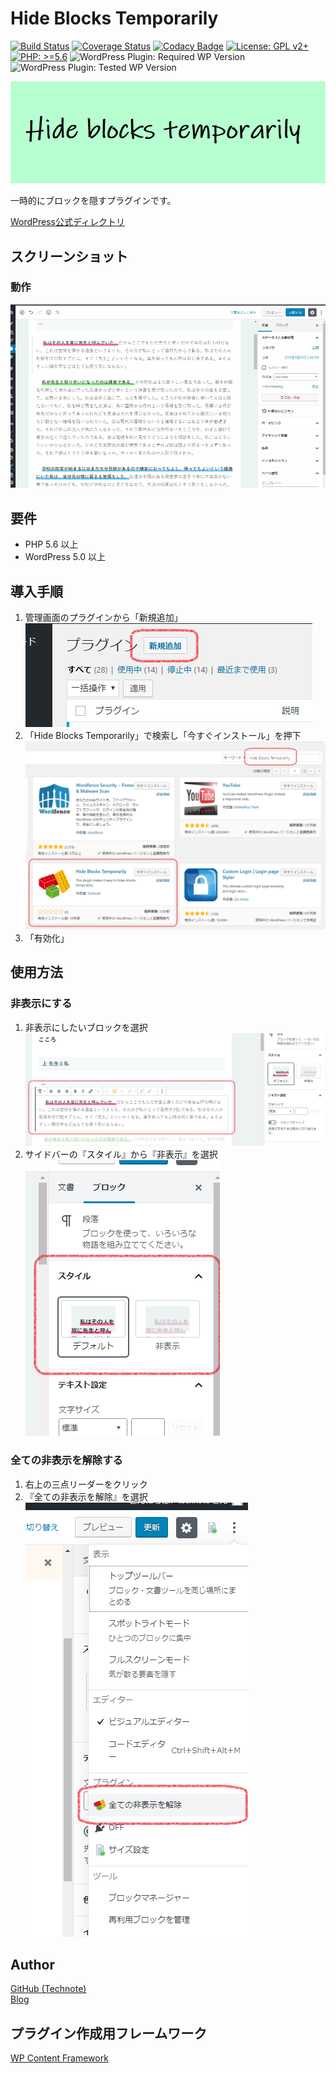 # Hide Blocks Temporarily

[![Build Status](https://travis-ci.com/technote-space/hide-blocks-temporarily.svg?branch=master)](https://travis-ci.com/technote-space/hide-blocks-temporarily)
[![Coverage Status](https://coveralls.io/repos/github/technote-space/hide-blocks-temporarily/badge.svg?branch=master)](https://coveralls.io/github/technote-space/hide-blocks-temporarily?branch=master)
[![Codacy Badge](https://api.codacy.com/project/badge/Grade/6f1b80e17b54422a973bcecad18947d6)](https://www.codacy.com/app/technote-space/hide-blocks-temporarily?utm_source=github.com&amp;utm_medium=referral&amp;utm_content=technote-space/hide-blocks-temporarily&amp;utm_campaign=Badge_Grade)
[![License: GPL v2+](https://img.shields.io/badge/License-GPL%20v2%2B-blue.svg)](http://www.gnu.org/licenses/gpl-2.0.html)
[![PHP: >=5.6](https://img.shields.io/badge/PHP-%3E%3D5.6-orange.svg)](http://php.net/)
![WordPress Plugin: Required WP Version](https://img.shields.io/wordpress/plugin/wp-version/hide-blocks-temporarily.svg)
![WordPress Plugin: Tested WP Version](https://img.shields.io/wordpress/plugin/tested/hide-blocks-temporarily.svg)

![バナー](https://raw.githubusercontent.com/technote-space/hide-blocks-temporarily/images/assets/banner-772x250.png)

一時的にブロックを隠すプラグインです。

[WordPress公式ディレクトリ](https://wordpress.org/plugins/hide-blocks-temporarily/)

## スクリーンショット
### 動作
![Behavior](https://raw.githubusercontent.com/technote-space/hide-blocks-temporarily/images/assets/screenshot-1.gif)

## 要件
- PHP 5.6 以上
- WordPress 5.0 以上

## 導入手順
1. 管理画面のプラグインから「新規追加」  
![手順1](https://raw.githubusercontent.com/technote-space/hide-blocks-temporarily/images/assets/add.png)  
2. 「Hide Blocks Temporarily」で検索し「今すぐインストール」を押下  
![手順2](https://raw.githubusercontent.com/technote-space/hide-blocks-temporarily/images/assets/search.png)
3. 「有効化」  

## 使用方法
### 非表示にする
1. 非表示にしたいブロックを選択  
![Select block](https://raw.githubusercontent.com/technote-space/hide-blocks-temporarily/images/assets/select-block.png)  
2. サイドバーの『スタイル』から『非表示』を選択  
![Sidebar](https://raw.githubusercontent.com/technote-space/hide-blocks-temporarily/images/assets/sidebar.png)
### 全ての非表示を解除する
1. 右上の三点リーダーをクリック  
2. 『全ての非表示を解除』を選択  
![Remove All Hide Styles](https://raw.githubusercontent.com/technote-space/hide-blocks-temporarily/images/assets/screenshot-2.png)

## Author
[GitHub (Technote)](https://github.com/technote-space)  
[Blog](https://technote.space)

## プラグイン作成用フレームワーク
[WP Content Framework](https://github.com/wp-content-framework/core)
